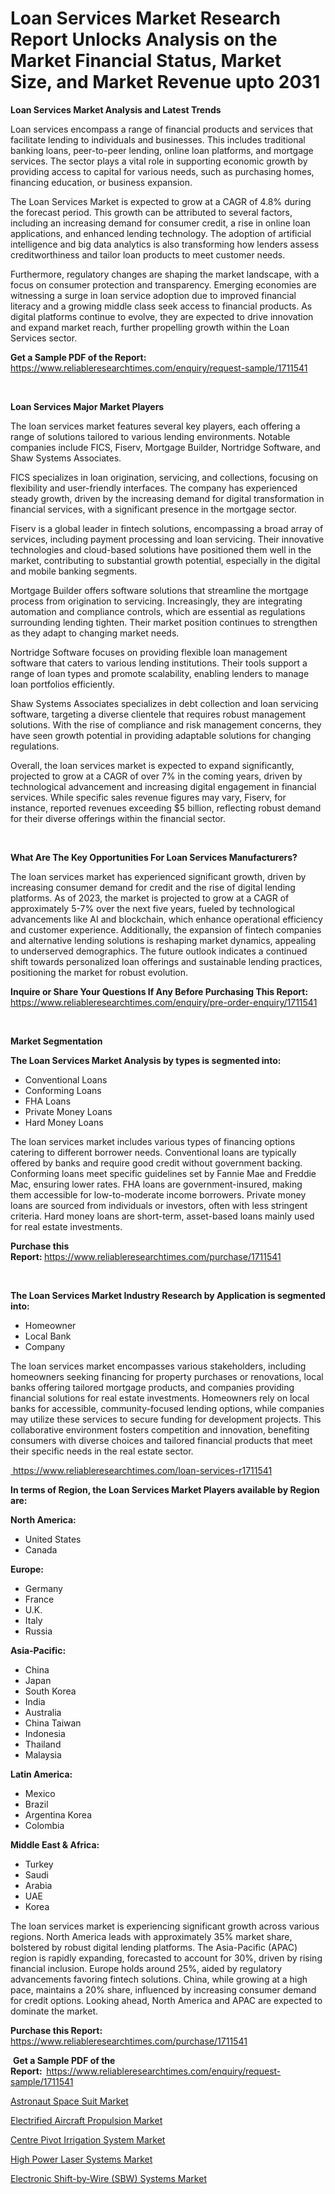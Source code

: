 <p><h1>Loan Services Market Research Report Unlocks Analysis on the Market Financial Status, Market Size, and Market Revenue upto 2031</h1></p><p><strong>Loan Services Market Analysis and Latest Trends</strong></p>
<p><p>Loan services encompass a range of financial products and services that facilitate lending to individuals and businesses. This includes traditional banking loans, peer-to-peer lending, online loan platforms, and mortgage services. The sector plays a vital role in supporting economic growth by providing access to capital for various needs, such as purchasing homes, financing education, or business expansion.</p><p>The Loan Services Market is expected to grow at a CAGR of 4.8% during the forecast period. This growth can be attributed to several factors, including an increasing demand for consumer credit, a rise in online loan applications, and enhanced lending technology. The adoption of artificial intelligence and big data analytics is also transforming how lenders assess creditworthiness and tailor loan products to meet customer needs.</p><p>Furthermore, regulatory changes are shaping the market landscape, with a focus on consumer protection and transparency. Emerging economies are witnessing a surge in loan service adoption due to improved financial literacy and a growing middle class seek access to financial products. As digital platforms continue to evolve, they are expected to drive innovation and expand market reach, further propelling growth within the Loan Services sector.</p></p>
<p><strong>Get a Sample PDF of the Report:&nbsp;</strong> <a href="https://www.reliableresearchtimes.com/enquiry/request-sample/1711541?utm_campaign=1593&utm_medium=2&utm_source=Github&utm_content=ia&utm_term=22102024&utm_id=loan-services">https://www.reliableresearchtimes.com/enquiry/request-sample/1711541</a></p>
<p>&nbsp;</p>
<p><strong>Loan Services Major Market Players</strong></p>
<p><p>The loan services market features several key players, each offering a range of solutions tailored to various lending environments. Notable companies include FICS, Fiserv, Mortgage Builder, Nortridge Software, and Shaw Systems Associates.</p><p>FICS specializes in loan origination, servicing, and collections, focusing on flexibility and user-friendly interfaces. The company has experienced steady growth, driven by the increasing demand for digital transformation in financial services, with a significant presence in the mortgage sector.</p><p>Fiserv is a global leader in fintech solutions, encompassing a broad array of services, including payment processing and loan servicing. Their innovative technologies and cloud-based solutions have positioned them well in the market, contributing to substantial growth potential, especially in the digital and mobile banking segments.</p><p>Mortgage Builder offers software solutions that streamline the mortgage process from origination to servicing. Increasingly, they are integrating automation and compliance controls, which are essential as regulations surrounding lending tighten. Their market position continues to strengthen as they adapt to changing market needs.</p><p>Nortridge Software focuses on providing flexible loan management software that caters to various lending institutions. Their tools support a range of loan types and promote scalability, enabling lenders to manage loan portfolios efficiently.</p><p>Shaw Systems Associates specializes in debt collection and loan servicing software, targeting a diverse clientele that requires robust management solutions. With the rise of compliance and risk management concerns, they have seen growth potential in providing adaptable solutions for changing regulations.</p><p>Overall, the loan services market is expected to expand significantly, projected to grow at a CAGR of over 7% in the coming years, driven by technological advancement and increasing digital engagement in financial services. While specific sales revenue figures may vary, Fiserv, for instance, reported revenues exceeding $5 billion, reflecting robust demand for their diverse offerings within the financial sector.</p></p>
<p>&nbsp;</p>
<p><strong>What Are The Key Opportunities For Loan Services Manufacturers?</strong></p>
<p><p>The loan services market has experienced significant growth, driven by increasing consumer demand for credit and the rise of digital lending platforms. As of 2023, the market is projected to grow at a CAGR of approximately 5-7% over the next five years, fueled by technological advancements like AI and blockchain, which enhance operational efficiency and customer experience. Additionally, the expansion of fintech companies and alternative lending solutions is reshaping market dynamics, appealing to underserved demographics. The future outlook indicates a continued shift towards personalized loan offerings and sustainable lending practices, positioning the market for robust evolution.</p></p>
<p><strong>Inquire or Share Your Questions If Any Before Purchasing This Report:</strong> <a href="https://www.reliableresearchtimes.com/enquiry/pre-order-enquiry/1711541?utm_campaign=1593&utm_medium=2&utm_source=Github&utm_content=ia&utm_term=22102024&utm_id=loan-services">https://www.reliableresearchtimes.com/enquiry/pre-order-enquiry/1711541</a></p>
<p>&nbsp;</p>
<p><strong>Market Segmentation</strong></p>
<p><strong>The Loan Services Market Analysis by types is segmented into:</strong></p>
<p><ul><li>Conventional Loans</li><li>Conforming Loans</li><li>FHA Loans</li><li>Private Money Loans</li><li>Hard Money Loans</li></ul></p>
<p><p>The loan services market includes various types of financing options catering to different borrower needs. Conventional loans are typically offered by banks and require good credit without government backing. Conforming loans meet specific guidelines set by Fannie Mae and Freddie Mac, ensuring lower rates. FHA loans are government-insured, making them accessible for low-to-moderate income borrowers. Private money loans are sourced from individuals or investors, often with less stringent criteria. Hard money loans are short-term, asset-based loans mainly used for real estate investments.</p></p>
<p><strong>Purchase this Report:&nbsp;</strong><a href="https://www.reliableresearchtimes.com/purchase/1711541?utm_campaign=1593&utm_medium=2&utm_source=Github&utm_content=ia&utm_term=22102024&utm_id=loan-services">https://www.reliableresearchtimes.com/purchase/1711541</a></p>
<p>&nbsp;</p>
<p><strong>The Loan Services Market Industry Research by Application is segmented into:</strong></p>
<p><ul><li>Homeowner</li><li>Local Bank</li><li>Company</li></ul></p>
<p><p>The loan services market encompasses various stakeholders, including homeowners seeking financing for property purchases or renovations, local banks offering tailored mortgage products, and companies providing financial solutions for real estate investments. Homeowners rely on local banks for accessible, community-focused lending options, while companies may utilize these services to secure funding for development projects. This collaborative environment fosters competition and innovation, benefiting consumers with diverse choices and tailored financial products that meet their specific needs in the real estate sector.</p></p>
<p><a href="https://www.reliableresearchtimes.com/loan-services-r1711541?utm_campaign=1593&utm_medium=2&utm_source=Github&utm_content=ia&utm_term=22102024&utm_id=loan-services">&nbsp;https://www.reliableresearchtimes.com/loan-services-r1711541</a></p>
<p><strong>In terms of Region, the Loan Services Market Players available by Region are:</strong></p>
<p>
    <p> <strong> North America: </strong>
        <ul>
            <li>United States</li>
            <li>Canada</li>
        </ul>
        </p> 
    <p> <strong> Europe: </strong>
        <ul>
            <li>Germany</li>
            <li>France</li>
            <li>U.K.</li>
            <li>Italy</li>
            <li>Russia</li>
        </ul>
        </p> 
    <p> <strong> Asia-Pacific: </strong>
        <ul>
            <li>China</li>
            <li>Japan</li>
            <li>South Korea</li>
            <li>India</li>
            <li>Australia</li>
            <li>China Taiwan</li>
            <li>Indonesia</li>
            <li>Thailand</li>
            <li>Malaysia</li>
        </ul>
        </p> 
    <p> <strong> Latin America: </strong>
        <ul>
            <li>Mexico</li>
            <li>Brazil</li>
            <li>Argentina Korea</li>
            <li>Colombia</li>
        </ul>
        </p> 
    <p> <strong> Middle East & Africa: </strong>
        <ul>
            <li>Turkey</li>
            <li>Saudi</li>
            <li>Arabia</li>
            <li>UAE</li>
            <li>Korea</li>
        </ul>
    </p>
    </p>
<p><p>The loan services market is experiencing significant growth across various regions. North America leads with approximately 35% market share, bolstered by robust digital lending platforms. The Asia-Pacific (APAC) region is rapidly expanding, forecasted to account for 30%, driven by rising financial inclusion. Europe holds around 25%, aided by regulatory advancements favoring fintech solutions. China, while growing at a high pace, maintains a 20% share, influenced by increasing consumer demand for credit options. Looking ahead, North America and APAC are expected to dominate the market.</p></p>
<p><strong>Purchase this Report: </strong><a href="https://www.reliableresearchtimes.com/purchase/1711541?utm_campaign=1593&utm_medium=2&utm_source=Github&utm_content=ia&utm_term=22102024&utm_id=loan-services">https://www.reliableresearchtimes.com/purchase/1711541</a></p>
<p>&nbsp;<strong>Get a Sample PDF of the Report:&nbsp;&nbsp;</strong><a href="https://www.reliableresearchtimes.com/enquiry/request-sample/1711541?utm_campaign=1593&utm_medium=2&utm_source=Github&utm_content=ia&utm_term=22102024&utm_id=loan-services">https://www.reliableresearchtimes.com/enquiry/request-sample/1711541</a></p>
<p><strong></strong></p>
<p><p><a href="https://www.linkedin.com/pulse/astronaut-space-suit-market-research-report-2024-2031-topicsco-ccgsf?utm_campaign=1593&utm_medium=2&utm_source=Github&utm_content=ia&utm_term=22102024&utm_id=loan-services">Astronaut Space Suit Market</a></p><p><a href="https://www.linkedin.com/pulse/emerging-electrified-aircraft-propulsion-market-opportunities-l2u7f?utm_campaign=1593&utm_medium=2&utm_source=Github&utm_content=ia&utm_term=22102024&utm_id=loan-services">Electrified Aircraft Propulsion Market</a></p><p><a href="https://www.linkedin.com/pulse/centre-pivot-irrigation-system-market2024-2031-industry-insights-fruzf?utm_campaign=1593&utm_medium=2&utm_source=Github&utm_content=ia&utm_term=22102024&utm_id=loan-services">Centre Pivot Irrigation System Market</a></p><p><a href="https://www.linkedin.com/pulse/evolution-high-power-laser-systems-market-key-shifts-from-2024-yvhnf?utm_campaign=1593&utm_medium=2&utm_source=Github&utm_content=ia&utm_term=22102024&utm_id=loan-services">High Power Laser Systems Market</a></p><p><a href="https://github.com/AshikRahman665/Market-Research-Report-List-1/blob/main/electronic-shift-by-wire-sbw-systems-market.md?utm_campaign=1593&utm_medium=2&utm_source=Github&utm_content=ia&utm_term=22102024&utm_id=loan-services">Electronic Shift-by-Wire (SBW) Systems Market</a></p></p>